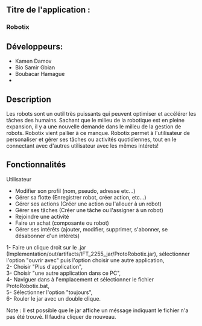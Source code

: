 <h2>Titre de l'application :</h2>
<h3>Robotix</h3>
<h2>Développeurs:</h2>
<ul>
    <li>
    Kamen Damov
    </li>
    <li>
    Bio Samir Gbian
    </li>
    <li>
    Boubacar Hamague 
    </li>
    <li>
    </li>
</ul>
<h2>Description</h2>
<p>Les robots sont un outil très puissants qui peuvent optimiser et accélérer les tâches des humains. Sachant que le milieu de la robotique est en pleine expansion, il y a une nouvelle demande dans le milieu de la gestion de robots. Robotix vient pallier à ce manque. Robotix permet à l'utilisateur de personaliser et gérer ses tâches ou activités quotidiennes, tout en le connectant avec d'autres utilisateur avec les mêmes intérets!</p>
<h2>Fonctionnalités</h2>
<p>Utilisateur</p>
<ul>
 <li> Modifier son profil (nom, pseudo, adresse etc...)</li>
 <li> Gérer sa flotte (Enregistrer robot, créer action, etc...)</li>
 <li> Gérer ses actions (Créer une action ou l'allouer à un robot) </li>
 <li> Gérer ses tâches (Créer une tâche ou l'assigner à un robot)  </li>
 <li> Rejoindre une activité</li>
 <li> Faire un achat (composante ou robot) </li>
 <li> Gérer ses intérêts (ajouter, modifier, supprimer, s'abonner, se désabonner d'un intérets)</li>

</ul>




1- Faire un clique droit sur le .jar (Implementation/out/artifacts/IFT_2255_jar/ProtoRobotix.jar), sélectionner l'option "ouvrir avec" puis l'option choisir une autre application, <br>
2- Choisir "Plus d'application", <br>
3- Choisir "une autre application dans ce PC", <br>
4- Naviguer dans à l'emplacement et sélectionner le fichier ProtoRobotix.bat, <br>
5- Sélectionner l'option "toujours", <br>
6- Rouler le jar avec un double clique. <br>   

Note : Il est possible que le jar affiche un méssage indiquant le fichier n'a pas été trouvé. Il faudra cliquer de nouveau. <br>